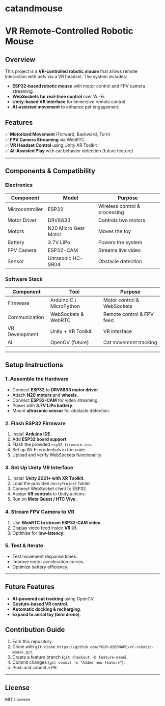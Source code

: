 # catandmouse
# VR Remote-Controlled Robotic Mouse

## Overview
This project is a **VR-controlled robotic mouse** that allows remote interaction with pets via a VR headset. The system includes:
- **ESP32-based robotic mouse** with motor control and FPV camera streaming.
- **WebSockets for real-time control** over Wi-Fi.
- **Unity-based VR interface** for immersive remote control.
- **AI-assisted movement** to enhance pet engagement.

## Features
✅ **Motorized Movement** (Forward, Backward, Turn)  
✅ **FPV Camera Streaming** via WebRTC  
✅ **VR Headset Control** using Unity XR Toolkit  
✅ **AI-Assisted Play** with cat behavior detection (future feature)  

---

## Components & Compatibility
### **Electronics**
| Component | Model | Purpose |
|-----------|-------|---------|
| Microcontroller | ESP32 | Wireless control & processing |
| Motor Driver | DRV8833 | Controls two motors |
| Motors | N20 Micro Gear Motor | Moves the toy |
| Battery | 3.7V LiPo | Powers the system |
| FPV Camera | ESP32-CAM | Streams live video |
| Sensor | Ultrasonic HC-SR04 | Obstacle detection |

### **Software Stack**
| Component | Tool | Purpose |
|-----------|------|---------|
| Firmware | Arduino C / MicroPython | Motor control & WebSockets |
| Communication | WebSockets & WebRTC | Remote control & FPV feed |
| VR Development | Unity + XR Toolkit | VR interface |
| AI | OpenCV (future) | Cat movement tracking |

---

## Setup Instructions
### **1. Assemble the Hardware**
- Connect **ESP32** to **DRV8833 motor driver**.
- Attach **N20 motors** and **wheels**.
- Connect **ESP32-CAM** for video streaming.
- Power with **3.7V LiPo battery**.
- Mount **ultrasonic sensor** for obstacle detection.

### **2. Flash ESP32 Firmware**
1. Install **Arduino IDE**.
2. Add **ESP32 board support**.
3. Flash the provided `esp32_firmware.ino`.
4. Set up Wi-Fi credentials in the code.
5. Upload and verify WebSockets functionality.

### **3. Set Up Unity VR Interface**
1. Install **Unity 2021+ with XR Toolkit**.
2. Load the provided `UnityProject` folder.
3. Connect WebSocket client to ESP32.
4. Assign **VR controls** to Unity actions.
5. Run on **Meta Quest / HTC Vive**.

### **4. Stream FPV Camera to VR**
1. Use **WebRTC to stream ESP32-CAM video**.
2. Display video feed inside **VR UI**.
3. Optimize for **low-latency**.

### **5. Test & Iterate**
- Test movement response times.
- Improve motor acceleration curves.
- Optimize battery efficiency.

---

## Future Features
- **AI-powered cat tracking** using OpenCV.
- **Gesture-based VR control**.
- **Automatic docking & recharging**.
- **Expand to aerial toy (bird drone)**.

## Contribution Guide
1. Fork this repository.
2. Clone with `git clone https://github.com/YOUR-USERNAME/vr-robotic-mouse.git`.
3. Create a feature branch (`git checkout -b feature-name`).
4. Commit changes (`git commit -m "Added new feature"`).
5. Push and submit a PR.

---

## License
MIT License
